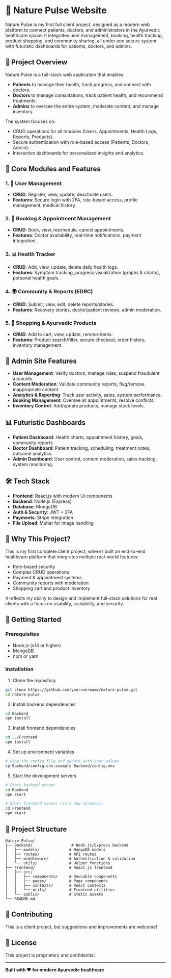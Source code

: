 # 🌿 Nature Pulse Website

Nature Pulse is my first full client project, designed as a modern web platform to connect patients, doctors, and administrators in the Ayurvedic healthcare space.
It integrates user management, booking, health tracking, product shopping, and community sharing, all under one secure system with futuristic dashboards for patients, doctors, and admins.

## 🚀 Project Overview

Nature Pulse is a full-stack web application that enables:

- **Patients** to manage their health, track progress, and connect with doctors.
- **Doctors** to manage consultations, track patient health, and recommend treatments.
- **Admins** to oversee the entire system, moderate content, and manage inventory.

The system focuses on:

- CRUD operations for all modules (Users, Appointments, Health Logs, Reports, Products).
- Secure authentication with role-based access (Patients, Doctors, Admin).
- Interactive dashboards for personalized insights and analytics.

## 🔑 Core Modules and Features

### 1. 👥 User Management
- **CRUD**: Register, view, update, deactivate users.
- **Features**: Secure login with 2FA, role-based access, profile management, medical history.

### 2. 📅 Booking & Appointment Management
- **CRUD**: Book, view, reschedule, cancel appointments.
- **Features**: Doctor availability, real-time notifications, payment integration.

### 3. 📊 Health Tracker
- **CRUD**: Add, view, update, delete daily health logs.
- **Features**: Symptom tracking, progress visualization (graphs & charts), personal health goals.

### 4. 🌍 Community & Reports (EDRC)
- **CRUD**: Submit, view, edit, delete reports/stories.
- **Features**: Recovery stories, doctor/patient reviews, admin moderation.

### 5. 🛒 Shopping & Ayurvedic Products
- **CRUD**: Add to cart, view, update, remove items.
- **Features**: Product search/filter, secure checkout, order history, inventory management.

## 🔐 Admin Site Features

- **User Management**: Verify doctors, manage roles, suspend fraudulent accounts.
- **Content Moderation**: Validate community reports, flag/remove inappropriate content.
- **Analytics & Reporting**: Track user activity, sales, system performance.
- **Booking Management**: Oversee all appointments, resolve conflicts.
- **Inventory Control**: Add/update products, manage stock levels.

## 📊 Futuristic Dashboards

- **Patient Dashboard**: Health charts, appointment history, goals, community reports.
- **Doctor Dashboard**: Patient tracking, scheduling, treatment notes, outcome analytics.
- **Admin Dashboard**: User control, content moderation, sales tracking, system monitoring.

## 🛠️ Tech Stack

- **Frontend**: React.js with modern UI components
- **Backend**: Node.js (Express)
- **Database**: MongoDB
- **Auth & Security**: JWT + 2FA
- **Payments**: Stripe integration
- **File Upload**: Multer for image handling

## 🌱 Why This Project?

This is my first complete client project, where I built an end-to-end healthcare platform that integrates multiple real-world features:

- Role-based security
- Complex CRUD operations
- Payment & appointment systems
- Community reports with moderation
- Shopping cart and product inventory

It reflects my ability to design and implement full-stack solutions for real clients with a focus on usability, scalability, and security.

## 🚀 Getting Started

### Prerequisites
- Node.js (v14 or higher)
- MongoDB
- npm or yarn

### Installation

1. Clone the repository
```bash
git clone https://github.com/yourusername/nature-pulse.git
cd nature-pulse
```

2. Install backend dependencies
```bash
cd Backend
npm install
```

3. Install frontend dependencies
```bash
cd ../Frontend
npm install
```

4. Set up environment variables
```bash
# Copy the config file and update with your values
cp Backend/config.env.example Backend/config.env
```

5. Start the development servers
```bash
# Start backend server
cd Backend
npm start

# Start frontend server (in a new terminal)
cd Frontend
npm start
```

## 📁 Project Structure

```
Nature Pulse/
├── Backend/                 # Node.js/Express backend
│   ├── models/             # MongoDB models
│   ├── routes/             # API routes
│   ├── middleware/         # Authentication & validation
│   └── utils/              # Helper functions
├── Frontend/               # React.js frontend
│   ├── src/
│   │   ├── components/     # Reusable components
│   │   ├── pages/          # Page components
│   │   ├── contexts/       # React contexts
│   │   └── utils/          # Frontend utilities
│   └── public/             # Static assets
└── README.md
```

## 🤝 Contributing

This is a client project, but suggestions and improvements are welcome!

## 📄 License

This project is proprietary and confidential.

---

**Built with ❤️ for modern Ayurvedic healthcare**